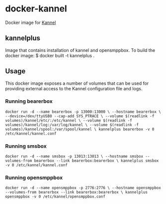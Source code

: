 docker-kannel
=============

Docker image for [Kannel](http://kannel.org/)

## kannelplus
Image that contains installation of kannel and opensmppbox.
To build the docker image:
$ docker built -t kannelplus .

## Usage ##
This docker image exposes a number of volumes that can be used for providing external access to the Kannel configuration file and logs.

### Running bearerbox ###
`
docker run -d --name bearerbox -p 13000:13000 \
       --hostname bearerbox \
       --device=/dev/ttyUSB0 --cap-add SYS_PTRACE \
       --volume $(readlink -f volumes)/kannel/etc/:/etc/kannel \
       --volume $(readlink -f volumes)/kannel/log:/var/log/kannel \
       --volume $(readlink -f volumes)/kannel/spool:/var/spool/kannel \
         kannelplus bearerbox -v 0 /etc/kannel/kannel.conf
`
### Running smsbox ###
`
docker run -d --name smsbox -p 13013:13013 \
       --hostname smsbox --volumes-from bearerbox --link bearerbox:bearerbox \
         kannelplus smsbox -v 0 /etc/kannel/kannel.conf
`

### Running opensmppbox ###
`
docker run -d --name opensmppbox -p 2776:2776 \
       --hostname opensmppbox --volumes-from bearerbox --link bearerbox:bearerbox \
         kannelplus opensmppbox -v 0 /etc/kannel/opensmppbox.conf
`

